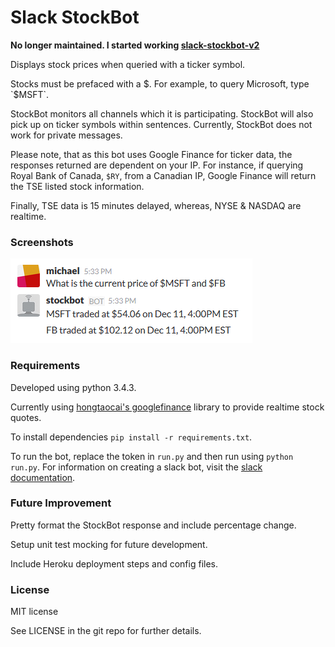 # Slack StockBot

**No longer maintained. I started working [slack-stockbot-v2](https://github.com/mraypold/slack-stockbot)**

Displays stock prices when queried with a ticker symbol.

Stocks must be prefaced with a $. For example, to query Microsoft, type `$MSFT`.

StockBot monitors all channels which it is participating. StockBot will also pick up on ticker symbols within sentences. Currently, StockBot does not work for private messages.

Please note, that as this bot uses Google Finance for ticker data, the responses returned are dependent on your IP. For instance, if querying Royal Bank of Canada, `$RY`, from a Canadian IP, Google Finance will return the TSE listed stock information.

Finally, TSE data is 15 minutes delayed, whereas, NYSE & NASDAQ are realtime.

### Screenshots

![screenshot](screenshots/screenshot-dec-2015.png)

### Requirements

Developed using python 3.4.3.

Currently using [hongtaocai's googlefinance](https://github.com/hongtaocai/googlefinance) library to provide realtime stock quotes.

To install dependencies `pip install -r requirements.txt`.

To run the bot, replace the token in `run.py` and then run using `python run.py`. For information on creating a slack bot, visit the [slack documentation](https://api.slack.com/bot-users).

### Future Improvement

Pretty format the StockBot response and include percentage change.

Setup unit test mocking for future development.

Include Heroku deployment steps and config files.

### License

MIT license

See LICENSE in the git repo for further details.
